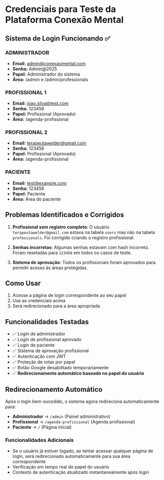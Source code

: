# Credenciais para Teste da Plataforma Conexão Mental

## Sistema de Login Funcionando ✅

### ADMINISTRADOR
- **Email:** admin@conexaomental.com
- **Senha:** Admin@2025
- **Papel:** Administrador do sistema
- **Área:** /admin e /admin/professionals

### PROFISSIONAL 1
- **Email:** joao.silva@test.com
- **Senha:** 123456
- **Papel:** Profissional (Aprovado)
- **Área:** /agenda-profissional

### PROFISSIONAL 2
- **Email:** terapeutawelder@gmail.com
- **Senha:** 123456
- **Papel:** Profissional (Aprovado)
- **Área:** /agenda-profissional

### PACIENTE
- **Email:** test@example.com
- **Senha:** 123456
- **Papel:** Paciente
- **Área:** Área do paciente

## Problemas Identificados e Corrigidos

1. **Profissional sem registro completo**: O usuário `terapeutawelder@gmail.com` estava na tabela `users` mas não na tabela `professionals`. Foi corrigido criando o registro profissional.

2. **Senhas incorretas**: Algumas senhas estavam com hash incorreto. Foram resetadas para `123456` em todos os casos de teste.

3. **Sistema de aprovação**: Todos os profissionais foram aprovados para permitir acesso às áreas protegidas.

## Como Usar

1. Acesse a página de login correspondente ao seu papel
2. Use as credenciais acima
3. Será redirecionado para a área apropriada

## Funcionalidades Testadas

- ✅ Login de administrador
- ✅ Login de profissional aprovado
- ✅ Login de paciente
- ✅ Sistema de aprovação profissional
- ✅ Autenticação com JWT
- ✅ Proteção de rotas por papel
- ✅ Botão Google desabilitado temporariamente
- ✅ **Redirecionamento automático baseado no papel do usuário**

## Redirecionamento Automático

Após o login bem-sucedido, o sistema agora redireciona automaticamente para:

- **Administrador** → `/admin` (Painel administrativo)
- **Profissional** → `/agenda-profissional` (Agenda profissional)
- **Paciente** → `/` (Página inicial)

### Funcionalidades Adicionais

- Se o usuário já estiver logado, ao tentar acessar qualquer página de login, será redirecionado automaticamente para sua área correspondente
- Verificação em tempo real do papel do usuário
- Contexto de autenticação atualizado instantaneamente após login